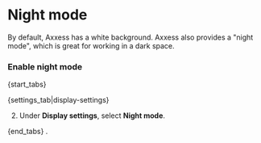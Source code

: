 # Night mode

By default, Axxess has a white background. Axxess also provides a
"night mode", which is great for working in a dark space.

### Enable night mode

{start_tabs}

{settings_tab|display-settings}

2. Under **Display settings**, select **Night mode**.

{end_tabs}
.
